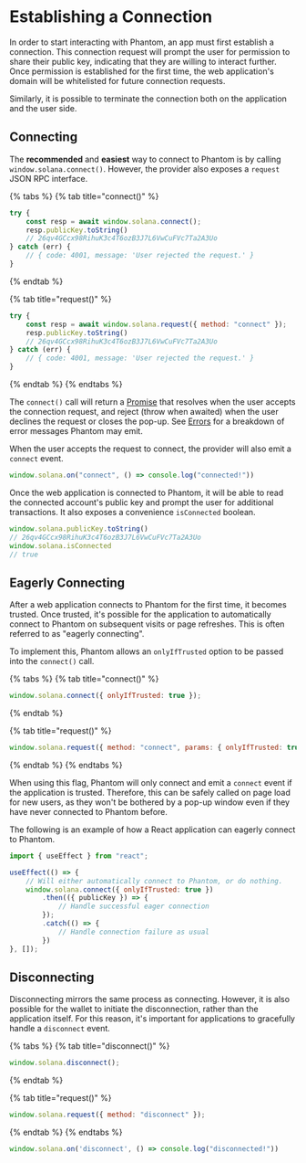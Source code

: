 # Establishing a Connection

In order to start interacting with Phantom, an app must first establish a connection. This connection request will prompt the user for permission to share their public key, indicating that they are willing to interact further. Once permission is established for the first time, the web application's domain will be whitelisted for future connection requests.&#x20;

Similarly, it is possible to terminate the connection both on the application and the user side.

## Connecting

The **recommended** and **easiest** way to connect to Phantom is by calling `window.solana.connect()`. However, the provider also exposes a `request` JSON RPC interface.

{% tabs %}
{% tab title="connect()" %}
```javascript
try {
    const resp = await window.solana.connect();
    resp.publicKey.toString()
    // 26qv4GCcx98RihuK3c4T6ozB3J7L6VwCuFVc7Ta2A3Uo 
} catch (err) {
    // { code: 4001, message: 'User rejected the request.' }
}
```
{% endtab %}

{% tab title="request()" %}
```javascript
try {
    const resp = await window.solana.request({ method: "connect" });
    resp.publicKey.toString()
    // 26qv4GCcx98RihuK3c4T6ozB3J7L6VwCuFVc7Ta2A3Uo 
} catch (err) {
    // { code: 4001, message: 'User rejected the request.' }
}
```
{% endtab %}
{% endtabs %}

The `connect()` call will return a [Promise](https://developer.mozilla.org/en-US/docs/Web/JavaScript/Reference/Global\_Objects/Promise) that resolves when the user accepts the connection request, and reject (throw when awaited) when the user declines the request or closes the pop-up. See [Errors](errors.md) for a breakdown of error messages Phantom may emit.

When the user accepts the request to connect, the provider will also emit a `connect` event.

```javascript
window.solana.on("connect", () => console.log("connected!"))
```

Once the web application is connected to Phantom, it will be able to read the connected account's public key and prompt the user for additional transactions. It also exposes a convenience `isConnected` boolean.

```javascript
window.solana.publicKey.toString()
// 26qv4GCcx98RihuK3c4T6ozB3J7L6VwCuFVc7Ta2A3Uo 
window.solana.isConnected
// true
```

## Eagerly Connecting

After a web application connects to Phantom for the first time, it becomes trusted. Once trusted, it's possible for the application to automatically connect to Phantom on subsequent visits or page refreshes. This is often referred to as "eagerly connecting".

To implement this, Phantom allows an `onlyIfTrusted` option to be passed into the `connect()` call.

{% tabs %}
{% tab title="connect()" %}
```javascript
window.solana.connect({ onlyIfTrusted: true });
```
{% endtab %}

{% tab title="request()" %}
```javascript
window.solana.request({ method: "connect", params: { onlyIfTrusted: true }});
```
{% endtab %}
{% endtabs %}

When using this flag, Phantom will only connect and emit a `connect` event if the application is trusted. Therefore, this can be safely called on page load for new users, as they won't be bothered by a pop-up window even if they have never connected to Phantom before.

The following is an example of how a React application can eagerly connect to Phantom.

```javascript
import { useEffect } from "react";

useEffect(() => {
    // Will either automatically connect to Phantom, or do nothing.
    window.solana.connect({ onlyIfTrusted: true })
        .then(({ publicKey }) => {
            // Handle successful eager connection
        });
        .catch(() => {
            // Handle connection failure as usual
        })
}, []);
```

## Disconnecting

Disconnecting mirrors the same process as connecting. However, it is also possible for the wallet to initiate the disconnection, rather than the application itself. For this reason, it's important for applications to gracefully handle a `disconnect` event.

{% tabs %}
{% tab title="disconnect()" %}
```javascript
window.solana.disconnect();
```
{% endtab %}

{% tab title="request()" %}
```javascript
window.solana.request({ method: "disconnect" });
```
{% endtab %}
{% endtabs %}

```javascript
window.solana.on('disconnect', () => console.log("disconnected!"))
```

